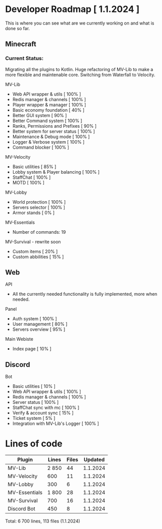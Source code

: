 # Developer Roadmap [ 1.1.2024 ]
This is where you can see what are we currently working on and what is done so far.

## Minecraft

### Current Status:

Migrating all the plugins to Kotlin. Huge refactoring of MV-Lib to make a more flexible and maintenable core. Switching from Waterfall to Velocity.

MV-Lib
- Web API wrapper & utils [ 100% ]
- Redis manager & channels [ 100% ]
- Player wrapper & manager [ 100% ]
- Basic economy foundation [ 40% ]
- Better GUI system [ 90% ] 
- Better Command system [ 100% ]
- Ranks, Permissions and Prefixes [ 90% ]
- Better system for server status [ 100% ]
- Maintenance & Debug mode [ 100% ]
- Logger & Verbose system [ 100% ]
- Command blocker [ 100% ]

MV-Velocity
- Basic utilities [ 85% ]
- Lobby system & Player balancing [ 100% ]
- StaffChat [ 100% ]
- MOTD [ 100% ]

MV-Lobby
- World protection [ 100% ]
- Servers selector [ 100% ]
- Armor stands [ 0% ]

MV-Essentials
- Number of commands: 19

MV-Survival - rewrite soon
- Custom items [ 20% ]
- Custom abbilities [ 15% ]

## Web

API
- All the currently needed functionality is fully implemented, more when needed.

Panel
- Auth system [ 100% ]
- User management [ 80% ]
- Servers overview [ 95% ]

Main Webiste
- Index page [ 10% ]


## Discord

Bot
- Basic utilities [ 10% ]
- Web API wrapper & utils [ 100% ]
- Redis manager & channels [ 100% ]
- Server status [ 100% ]
- StaffChat sync with mc [ 100% ]
- Verify & account sync [ 15% ]
- Ticket system [ 5% ]
- Integration with MV-Lib's Logger [ 100% ]

# Lines of code

| Plugin | Lines | Files | Updated |
| ------- | ------- | --------- | ---------------- |
| MV-Lib | 2 850 | 44 | 1.1.2024 |
| MV-Velocity | 600 | 11 | 1.1.2024 |
| MV-Lobby | 300 | 6 | 1.1.2024 |
| MV-Essentials | 1 800 | 28 | 1.1.2024 |
| MV-Survival | 700 | 16 | 1.1.2024 |
| Discord Bot | 450 | 8 | 1.1.2024 |

Total: 6 700 lines, 113 files (1.1.2024)
